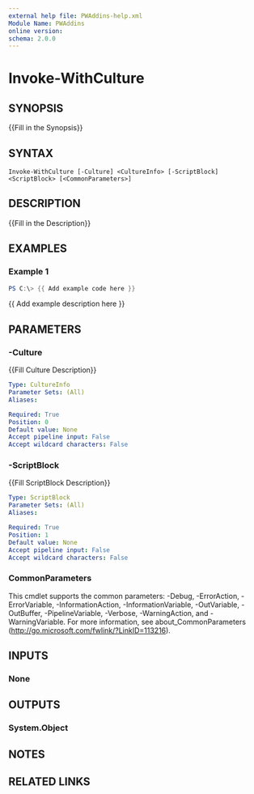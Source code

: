 ```yaml
---
external help file: PWAddins-help.xml
Module Name: PWAddins
online version:
schema: 2.0.0
---
```


# Invoke-WithCulture

## SYNOPSIS
{{Fill in the Synopsis}}

## SYNTAX

```
Invoke-WithCulture [-Culture] <CultureInfo> [-ScriptBlock] <ScriptBlock> [<CommonParameters>]
```

## DESCRIPTION
{{Fill in the Description}}

## EXAMPLES

### Example 1
```powershell
PS C:\> {{ Add example code here }}
```

{{ Add example description here }}

## PARAMETERS

### -Culture
{{Fill Culture Description}}

```yaml
Type: CultureInfo
Parameter Sets: (All)
Aliases:

Required: True
Position: 0
Default value: None
Accept pipeline input: False
Accept wildcard characters: False
```

### -ScriptBlock
{{Fill ScriptBlock Description}}

```yaml
Type: ScriptBlock
Parameter Sets: (All)
Aliases:

Required: True
Position: 1
Default value: None
Accept pipeline input: False
Accept wildcard characters: False
```

### CommonParameters
This cmdlet supports the common parameters: -Debug, -ErrorAction, -ErrorVariable, -InformationAction, -InformationVariable, -OutVariable, -OutBuffer, -PipelineVariable, -Verbose, -WarningAction, and -WarningVariable. For more information, see about_CommonParameters (http://go.microsoft.com/fwlink/?LinkID=113216).

## INPUTS

### None

## OUTPUTS

### System.Object
## NOTES

## RELATED LINKS
